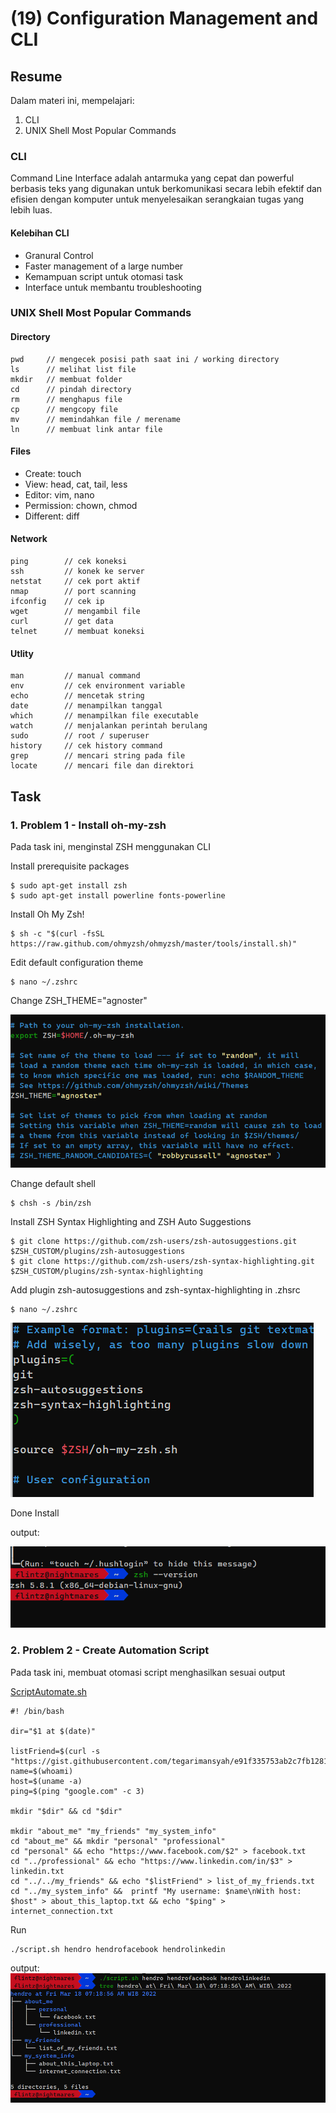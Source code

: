 # (19) Configuration Management and CLI

## Resume
Dalam materi ini, mempelajari:
1. CLI 
2. UNIX Shell Most Popular Commands

### CLI
Command Line Interface adalah antarmuka yang cepat dan powerful berbasis teks yang digunakan untuk berkomunikasi secara lebih efektif dan efisien dengan komputer untuk menyelesaikan serangkaian tugas yang lebih luas.

#### Kelebihan CLI
- Granural Control
- Faster management of a large number
- Kemampuan script untuk otomasi task
- Interface untuk membantu troubleshooting 


### UNIX Shell Most Popular Commands

#### Directory

```
pwd     // mengecek posisi path saat ini / working directory
ls      // melihat list file
mkdir   // membuat folder
cd      // pindah directory
rm      // menghapus file
cp      // mengcopy file
mv      // memindahkan file / merename
ln      // membuat link antar file
```

#### Files

- Create: touch
- View: head, cat, tail, less
- Editor: vim, nano
- Permission: chown, chmod
- Different: diff

#### Network

```
ping        // cek koneksi
ssh         // konek ke server
netstat     // cek port aktif
nmap        // port scanning
ifconfig    // cek ip
wget        // mengambil file
curl        // get data
telnet      // membuat koneksi 
```

#### Utlity

```
man         // manual command
env         // cek environment variable
echo        // mencetak string
date        // menampilkan tanggal
which       // menampilkan file executable
watch       // menjalankan perintah berulang
sudo        // root / superuser
history     // cek history command
grep        // mencari string pada file 
locate      // mencari file dan direktori 
```



## Task
### 1. Problem 1 - Install oh-my-zsh 
Pada task ini, menginstal ZSH menggunakan CLI 

Install prerequisite packages
```
$ sudo apt-get install zsh
$ sudo apt-get install powerline fonts-powerline
```

Install Oh My Zsh!
```
$ sh -c "$(curl -fsSL https://raw.github.com/ohmyzsh/ohmyzsh/master/tools/install.sh)"
```

Edit default configuration theme
```
$ nano ~/.zshrc
```

Change ZSH_THEME="agnoster"

![2](./screenshots/2.PNG)

Change default shell
```
$ chsh -s /bin/zsh
```

Install ZSH Syntax Highlighting and ZSH Auto Suggestions
```
$ git clone https://github.com/zsh-users/zsh-autosuggestions.git $ZSH_CUSTOM/plugins/zsh-autosuggestions
$ git clone https://github.com/zsh-users/zsh-syntax-highlighting.git $ZSH_CUSTOM/plugins/zsh-syntax-highlighting
```

Add plugin zsh-autosuggestions and zsh-syntax-highlighting in .zhsrc  

```
$ nano ~/.zshrc
```

![3](./screenshots/3.PNG)

Done Install

output:

![1](./screenshots/1.PNG)


### 2. Problem 2 - Create Automation Script 
Pada task ini, membuat otomasi script menghasilkan sesuai output

[ScriptAutomate.sh ](./praktikum/script.sh)

```
#! /bin/bash

dir="$1 at $(date)"

listFriend=$(curl -s "https://gist.githubusercontent.com/tegarimansyah/e91f335753ab2c7fb12815779677e914/raw/94864388379fecee450fde26e3e73bfb2bcda194/list%2520of%2520my%2520friends.txt")
name=$(whoami)
host=$(uname -a)
ping=$(ping "google.com" -c 3)

mkdir "$dir" && cd "$dir"

mkdir "about_me" "my_friends" "my_system_info"
cd "about_me" && mkdir "personal" "professional"
cd "personal" && echo "https://www.facebook.com/$2" > facebook.txt
cd "../professional" && echo "https://www.linkedin.com/in/$3" > linkedin.txt
cd "../../my_friends" && echo "$listFriend" > list_of_my_friends.txt
cd "../my_system_info" &&  printf "My username: $name\nWith host: $host" > about_this_laptop.txt && echo "$ping" > internet_connection.txt

```

Run
```
./script.sh hendro hendrofacebook hendrolinkedin
```

output:\
![Problem 1](./screenshots/task2.PNG)


